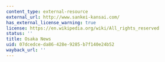 ```yaml
---
content_type: external-resource
external_url: http://www.sankei-kansai.com/
has_external_license_warning: true
license: https://en.wikipedia.org/wiki/All_rights_reserved
status: ''
title: Osaka News
uid: 07dcedce-da86-428e-9285-b7f140e24b52
wayback_url: ''
---
```

